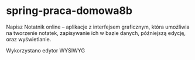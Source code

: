 # spring-praca-domowa8b

Napisz Notatnik online – aplikacje z interfejsem graficznym, która umożliwia na tworzenie notatek, zapisywanie ich w bazie danych, późniejszą edycję, oraz wyświetlanie.

Wykorzystano edytor WYSIWYG
